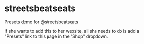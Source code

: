 # streetsbeatseats
Presets demo for @streetsbeatseats

If she wants to add this to her website, all she needs to do is add a "Presets" link to this page in the "Shop" dropdown.
